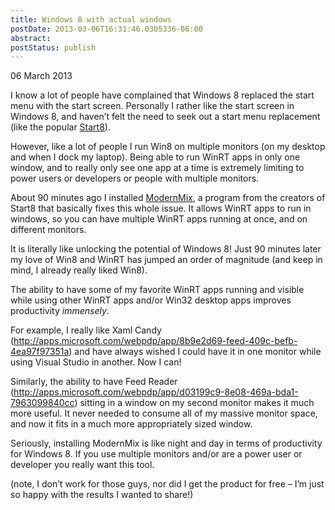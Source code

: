 ```yaml
---
title: Windows 8 with actual windows
postDate: 2013-03-06T16:31:46.0305336-06:00
abstract: 
postStatus: publish
---
```

06 March 2013

I know a lot of people have complained that Windows 8 replaced the start menu with the start screen. Personally I rather like the start screen in Windows 8, and haven’t felt the need to seek out a start menu replacement (like the popular [Start8](http://www.stardock.com/products/start8/)).

However, like a lot of people I run Win8 on multiple monitors (on my desktop and when I dock my laptop). Being able to run WinRT apps in only one window, and to really only see one app at a time is extremely limiting to power users or developers or people with multiple monitors.

About 90 minutes ago I installed [ModernMix](http://www.stardock.com/products/modernmix/), a program from the creators of Start8 that basically fixes this whole issue. It allows WinRT apps to run in windows, so you can have multiple WinRT apps running at once, and on different monitors.

It is literally like unlocking the potential of Windows 8! Just 90 minutes later my love of Win8 and WinRT has jumped an order of magnitude (and keep in mind, I already really liked Win8).

The ability to have some of my favorite WinRT apps running and visible while using other WinRT apps and/or Win32 desktop apps improves productivity *immensely*.

For example, I really like Xaml Candy (http://apps.microsoft.com/webpdp/app/8b9e2d69-feed-409c-befb-4ea97f97351a) and have always wished I could have it in one monitor while using Visual Studio in another. Now I can!

Similarly, the ability to have Feed Reader (http://apps.microsoft.com/webpdp/app/d03199c9-8e08-469a-bda1-7963099840cc) sitting in a window on my second monitor makes it much more useful. It never needed to consume all of my massive monitor space, and now it fits in a much more appropriately sized window.

Seriously, installing ModernMix is like night and day in terms of productivity for Windows 8. If you use multiple monitors and/or are a power user or developer you really want this tool.

(note, I don’t work for those guys, nor did I get the product for free – I’m just so happy with the results I wanted to share!)
